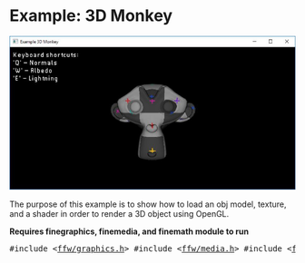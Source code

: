 Example: 3D Monkey
=================

![example-3d-monkey.jpg](example-3d-monkey.jpg)


The purpose of this example is to show how to load an obj model, texture, and a shader in order to render a 3D object using OpenGL.

**Requires finegraphics, finemedia, and finemath module to run**


<pre><div class="lang-cpp" style="white-space: nowrap;"><span class="hljs-meta-keyword">#include &lt;<a href="">ffw/graphics.h</a>&gt;</span><span class="hljs-normal"></span>
<span class="hljs-normal"></span><span class="hljs-meta-keyword">#include &lt;<a href="">ffw/media.h</a>&gt;</span><span class="hljs-normal"></span>
<span class="hljs-normal"></span><span class="hljs-meta-keyword">#include &lt;<a href="">ffw/math.h</a>&gt;</span><span class="hljs-normal"></span>
<span class="hljs-normal"></span>
<span class="hljs-keyword">class </span><span class="hljs-normal">App: </span><span class="hljs-keyword">public</span><span class="hljs-normal"> <a href="ffw_GLFWRenderWindow.html">ffw::GLFWRenderWindow</a> &#123;</span>
<span class="hljs-normal"></span><span class="hljs-keyword">public</span><span class="hljs-normal">:</span>
<span class="hljs-normal">    App()&#123;</span>
<span class="hljs-normal">        mouseDown = </span><span class="hljs-keyword">false</span><span class="hljs-normal">;</span>
<span class="hljs-normal">    &#125;</span>
<span class="hljs-normal"></span>
<span class="hljs-normal">    ~App()&#123;</span>
<span class="hljs-normal">    &#125;</span>
<span class="hljs-normal"></span>
<span class="hljs-normal">    </span><span class="hljs-title">bool</span><span class="hljs-normal"> <a href="ffw_GLFWRenderWindow.html#68554ce1">setup</a>()</span><span class="hljs-keyword"> override </span><span class="hljs-normal">&#123;</span>
<span class="hljs-normal">        </span><span class="hljs-comment">// Check if graphics components are compatible with OpenGL</span><span class="hljs-normal"></span>
<span class="hljs-normal">        </span><span class="hljs-keyword">if</span><span class="hljs-normal">(!<a href="ffw_BufferObject.html#a098027f">ffw::Vbo::checkCompability</a>(</span><span class="hljs-keyword">this</span><span class="hljs-normal">))&#123;</span>
<span class="hljs-normal">            std::cerr &lt;&lt; </span><span class="hljs-string">"OpenGL used on this machine is too old! Vbo is not compatible!"</span><span class="hljs-normal"> &lt;&lt; std::endl; </span><span class="hljs-keyword">return</span><span class="hljs-normal"> </span><span class="hljs-keyword">false</span><span class="hljs-normal">;</span>
<span class="hljs-normal">        &#125;</span>
<span class="hljs-normal">        </span><span class="hljs-keyword">if</span><span class="hljs-normal">(!<a href="ffw_Shader.html#8e08f5b2">ffw::Shader::checkCompability</a>(</span><span class="hljs-keyword">this</span><span class="hljs-normal">))&#123;</span>
<span class="hljs-normal">            std::cerr &lt;&lt; </span><span class="hljs-string">"OpenGL used on this machine is too old! Shader is not compatible!"</span><span class="hljs-normal"> &lt;&lt; std::endl; </span><span class="hljs-keyword">return</span><span class="hljs-normal"> </span><span class="hljs-keyword">false</span><span class="hljs-normal">;</span>
<span class="hljs-normal">        &#125;</span>
<span class="hljs-normal">        </span><span class="hljs-keyword">if</span><span class="hljs-normal">(!<a href="ffw_Texture2D.html#e9dc30f1">ffw::Texture2D::checkCompability</a>(</span><span class="hljs-keyword">this</span><span class="hljs-normal">))&#123;</span>
<span class="hljs-normal">            std::cerr &lt;&lt; </span><span class="hljs-string">"OpenGL used on this machine is too old! Texture2D is not compatible!"</span><span class="hljs-normal"> &lt;&lt; std::endl; </span><span class="hljs-keyword">return</span><span class="hljs-normal"> </span><span class="hljs-keyword">false</span><span class="hljs-normal">;</span>
<span class="hljs-normal">        &#125;</span>
<span class="hljs-normal">        </span><span class="hljs-keyword">if</span><span class="hljs-normal">(!<a href="ffw_Font.html#2107f8ab">ffw::Font::checkCompability</a>(</span><span class="hljs-keyword">this</span><span class="hljs-normal">))&#123;</span>
<span class="hljs-normal">            std::cerr &lt;&lt; </span><span class="hljs-string">"OpenGL used on this machine is too old! Font is not compatible!"</span><span class="hljs-normal"> &lt;&lt; std::endl; </span><span class="hljs-keyword">return</span><span class="hljs-normal"> </span><span class="hljs-keyword">false</span><span class="hljs-normal">;</span>
<span class="hljs-normal">        &#125;</span>
<span class="hljs-normal"></span>
<span class="hljs-normal">        </span><span class="hljs-comment">// Start with mode: lightning</span><span class="hljs-normal"></span>
<span class="hljs-normal">        </span><span class="hljs-comment">// mode 2 = lightning</span><span class="hljs-normal"></span>
<span class="hljs-normal">        </span><span class="hljs-comment">// mode 1 = solid colors</span><span class="hljs-normal"></span>
<span class="hljs-normal">        </span><span class="hljs-comment">// mode 0 = normals</span><span class="hljs-normal"></span>
<span class="hljs-normal">        viewMode = 2;</span>
<span class="hljs-normal"></span>
<span class="hljs-normal">        </span><span class="hljs-comment">// Load font</span><span class="hljs-normal"></span>
<span class="hljs-normal">        </span><span class="hljs-comment">// Default font included in FFW</span><span class="hljs-normal"></span>
<span class="hljs-normal">        </span><span class="hljs-keyword">if</span><span class="hljs-normal">(!font.createFromData(</span><span class="hljs-keyword">this</span><span class="hljs-normal">, <a href="ffw.html#2012b23d">ffw::defaultFont</a>, <a href="ffw.html#384c1040">ffw::defaultFontSize</a>, 18, 72))&#123;</span>
<span class="hljs-normal">            std::cerr &lt;&lt; </span><span class="hljs-string">"Failed to create font!"</span><span class="hljs-normal"> &lt;&lt; std::endl;</span>
<span class="hljs-normal">            </span><span class="hljs-keyword">return</span><span class="hljs-normal"> </span><span class="hljs-keyword">false</span><span class="hljs-normal">;</span>
<span class="hljs-normal">        &#125;</span>
<span class="hljs-normal"></span>
<span class="hljs-normal">        </span><span class="hljs-comment">// Load shader</span><span class="hljs-normal"></span>
<span class="hljs-normal">        </span><span class="hljs-keyword">try</span><span class="hljs-normal"> &#123;</span>
<span class="hljs-normal">            shader.createFromFile(</span><span class="hljs-keyword">this</span><span class="hljs-normal">, </span><span class="hljs-string">""</span><span class="hljs-normal">, </span><span class="hljs-string">"monkeyshader.vert"</span><span class="hljs-normal">, </span><span class="hljs-string">"monkeyshader.frag"</span><span class="hljs-normal">);</span>
<span class="hljs-normal">        &#125; </span><span class="hljs-keyword">catch</span><span class="hljs-normal">(std::exception&amp; e)&#123;</span>
<span class="hljs-normal">            </span><span class="hljs-comment">// Error while loading shader</span><span class="hljs-normal"></span>
<span class="hljs-normal">            std::cerr &lt;&lt; </span><span class="hljs-string">"Failed to create shader!"</span><span class="hljs-normal"> &lt;&lt; std::endl &lt;&lt; e.what() &lt;&lt; std::endl;</span>
<span class="hljs-normal">            </span><span class="hljs-keyword">return</span><span class="hljs-normal"> </span><span class="hljs-keyword">false</span><span class="hljs-normal">;</span>
<span class="hljs-normal">        &#125;</span>
<span class="hljs-normal"></span>
<span class="hljs-normal">        </span><span class="hljs-comment">// Load texture</span><span class="hljs-normal"></span>
<span class="hljs-normal">        </span><span class="hljs-keyword">if</span><span class="hljs-normal">(!texture.createFromBuffer(</span><span class="hljs-keyword">this</span><span class="hljs-normal">, <a href="ffw.html#9f3c979a">ffw::readImage</a>(</span><span class="hljs-string">"uvgrid.png"</span><span class="hljs-normal">)))&#123;</span>
<span class="hljs-normal">            </span><span class="hljs-comment">// Error while loading shader</span><span class="hljs-normal"></span>
<span class="hljs-normal">            std::cerr &lt;&lt; </span><span class="hljs-string">"Failed to create texture from: uvgrid.bmp!"</span><span class="hljs-normal"> &lt;&lt; std::endl;</span>
<span class="hljs-normal">        &#125;</span>
<span class="hljs-normal"></span>
<span class="hljs-normal">        </span><span class="hljs-comment">// Load OBJ directly into VBO</span><span class="hljs-normal"></span>
<span class="hljs-normal">        </span><span class="hljs-keyword">if</span><span class="hljs-normal">(!<a href="ffw.html#d3cfdde0">ffw::readObj</a>(</span><span class="hljs-string">"monkey.obj"</span><span class="hljs-normal">, </span><span class="hljs-keyword">this</span><span class="hljs-normal">, &amp;vbo))&#123;</span>
<span class="hljs-normal">            std::cerr &lt;&lt; </span><span class="hljs-string">"Failed to load monkey.obj!"</span><span class="hljs-normal"> &lt;&lt; std::endl;</span>
<span class="hljs-normal">            </span><span class="hljs-keyword">return</span><span class="hljs-normal"> </span><span class="hljs-keyword">false</span><span class="hljs-normal">;</span>
<span class="hljs-normal">        &#125;</span>
<span class="hljs-normal">        </span>
<span class="hljs-normal">        eyesPos.set(0.0f, 0.0f, 1.5f);</span>
<span class="hljs-normal">        </span>
<span class="hljs-normal">        </span><span class="hljs-comment">// This is not the most efficient way to calculate </span><span class="hljs-normal"></span>
<span class="hljs-normal">        </span><span class="hljs-comment">// Model-View-Projection</span><span class="hljs-normal"></span>
<span class="hljs-normal">        </span><span class="hljs-comment">// We are doing it this way just for the purpose</span><span class="hljs-normal"></span>
<span class="hljs-normal">        </span><span class="hljs-comment">// of the example...</span><span class="hljs-normal"></span>
<span class="hljs-normal"></span>
<span class="hljs-normal">        </span><span class="hljs-comment">// get the aspect ratio of the window</span><span class="hljs-normal"></span>
<span class="hljs-normal">        <a href="ffw_Vec2.html">ffw::Vec2i</a> windowSize = this-&gt;<a href="ffw_GLFWRenderWindow.html#70919473">getSize</a>();</span>
<span class="hljs-normal">        </span><span class="hljs-title">float</span><span class="hljs-normal"> aspectRatio = windowSize.<a href="ffw_Vec2.html#b2ccd122">x</a> / float(windowSize.<a href="ffw_Vec2.html#370d6d90">y</a>);</span>
<span class="hljs-normal">        </span><span class="hljs-comment">// create the projection matrix</span><span class="hljs-normal"></span>
<span class="hljs-normal">        </span><span class="hljs-comment">// 60 deg field of view</span><span class="hljs-normal"></span>
<span class="hljs-normal">        </span><span class="hljs-comment">// 0.1 near distance of frustum</span><span class="hljs-normal"></span>
<span class="hljs-normal">        </span><span class="hljs-comment">// 1000.0 far distance of frustum</span><span class="hljs-normal"></span>
<span class="hljs-normal">        projectionMatrix = <a href="ffw.html#c6652302">ffw::makeProjectionMatrix</a>(60.0f, aspectRatio, 0.05f, 1000.0f);</span>
<span class="hljs-normal"></span>
<span class="hljs-normal">        </span><span class="hljs-comment">// set the view matrix</span><span class="hljs-normal"></span>
<span class="hljs-normal">        </span><span class="hljs-comment">//viewMatrix = ffw::Mat4x4f(1.0f);</span><span class="hljs-normal"></span>
<span class="hljs-normal">        viewMatrix = <a href="ffw.html#c9109de4">ffw::makeLookAtMatrix</a>(eyesPos, <a href="ffw_Vec3.html">ffw::Vec3f</a>(0.0f, 0.0f, 0.0f), <a href="ffw_Vec3.html">ffw::Vec3f</a>(0.0f, 1.0f, 0.0f));</span>
<span class="hljs-normal"></span>
<span class="hljs-normal">        </span><span class="hljs-comment">// set the model matrix</span><span class="hljs-normal"></span>
<span class="hljs-normal">        modelMatrix = <a href="ffw.html#029b468c">ffw::Mat4x4f</a>(1.0f);</span>
<span class="hljs-normal"></span>
<span class="hljs-normal">        glEnable(GL_BLEND);</span>
<span class="hljs-normal">        glBlendFunc(GL_SRC_ALPHA, GL_ONE_MINUS_SRC_ALPHA);</span>
<span class="hljs-normal"></span>
<span class="hljs-normal">        </span><span class="hljs-keyword">return</span><span class="hljs-normal"> </span><span class="hljs-keyword">true</span><span class="hljs-normal">;</span>
<span class="hljs-normal">    &#125;</span>
<span class="hljs-normal"></span>
<span class="hljs-normal">    </span><span class="hljs-title">void</span><span class="hljs-normal"> <a href="ffw_GLFWRenderWindow.html#93db1d16">render</a>()</span><span class="hljs-keyword"> override </span><span class="hljs-normal">&#123;</span>
<span class="hljs-normal">        </span><span class="hljs-comment">// Blending is needed by the font</span><span class="hljs-normal"></span>
<span class="hljs-normal">        glClear(GL_COLOR_BUFFER_BIT | GL_DEPTH_BUFFER_BIT);</span>
<span class="hljs-normal">        </span><span class="hljs-comment">// Enable depth test</span><span class="hljs-normal"></span>
<span class="hljs-normal">        glEnable(GL_DEPTH_TEST);</span>
<span class="hljs-normal">        </span><span class="hljs-comment">// Begin shader program</span><span class="hljs-normal"></span>
<span class="hljs-normal">        shader.bind();</span>
<span class="hljs-normal">        </span><span class="hljs-comment">// bind monkey object</span><span class="hljs-normal"></span>
<span class="hljs-normal">        vbo.bind();</span>
<span class="hljs-normal">        </span><span class="hljs-comment">// bind grid texture</span><span class="hljs-normal"></span>
<span class="hljs-normal">        texture.bind();</span>
<span class="hljs-normal">        </span><span class="hljs-comment">// set uniforms and attribute pointers</span><span class="hljs-normal"></span>
<span class="hljs-normal">        </span><span class="hljs-comment">// set the texture sampler to 0 (GL_TEXTURE0)</span><span class="hljs-normal"></span>
<span class="hljs-normal">        shader.setUniform1i(shader.getUniformLocation(</span><span class="hljs-string">"sampler"</span><span class="hljs-normal">), 0);</span>
<span class="hljs-normal">        </span><span class="hljs-comment">// set the position attribute to length 3 starting at position 0 in the vertex buffer</span><span class="hljs-normal"></span>
<span class="hljs-normal">        </span><span class="hljs-comment">// Each vertex has 8 floats total: &#123;Px, Py, Pz, Nx, Ny, Nz, U, V&#125;</span><span class="hljs-normal"></span>
<span class="hljs-normal">        </span><span class="hljs-comment">// Where P is position, N is normal and UV are texture coordinates</span><span class="hljs-normal"></span>
<span class="hljs-normal">        shader.setAttributePointerf(shader.getAttributeLocation(</span><span class="hljs-string">"position"</span><span class="hljs-normal">), 3, 8*</span><span class="hljs-keyword">sizeof</span><span class="hljs-normal">(float), (</span><span class="hljs-title">void</span><span class="hljs-normal">*)(0*</span><span class="hljs-keyword">sizeof</span><span class="hljs-normal">(float)));</span>
<span class="hljs-normal">        </span><span class="hljs-comment">// set the normal attribute to length 3 starting at position 3 in the vertex buffer</span><span class="hljs-normal"></span>
<span class="hljs-normal">        shader.setAttributePointerf(shader.getAttributeLocation(</span><span class="hljs-string">"normals"</span><span class="hljs-normal">), 3, 8*</span><span class="hljs-keyword">sizeof</span><span class="hljs-normal">(float), (</span><span class="hljs-title">void</span><span class="hljs-normal">*)(3*</span><span class="hljs-keyword">sizeof</span><span class="hljs-normal">(float)));</span>
<span class="hljs-normal">        </span><span class="hljs-comment">// set the texture coordinates attribute to length 2 starting at position 6 in the vertex buffer</span><span class="hljs-normal"></span>
<span class="hljs-normal">        shader.setAttributePointerf(shader.getAttributeLocation(</span><span class="hljs-string">"texCoords"</span><span class="hljs-normal">), 2, 8*</span><span class="hljs-keyword">sizeof</span><span class="hljs-normal">(float), (</span><span class="hljs-title">void</span><span class="hljs-normal">*)(6*</span><span class="hljs-keyword">sizeof</span><span class="hljs-normal">(float)));</span>
<span class="hljs-normal">        </span><span class="hljs-comment">// set the model, view and projection matrices</span><span class="hljs-normal"></span>
<span class="hljs-normal">        shader.setUniformMatrix4fv(shader.getUniformLocation(</span><span class="hljs-string">"model"</span><span class="hljs-normal">), &amp;modelMatrix[0], 1);</span>
<span class="hljs-normal">        shader.setUniformMatrix4fv(shader.getUniformLocation(</span><span class="hljs-string">"view"</span><span class="hljs-normal">), &amp;viewMatrix[0], 1);</span>
<span class="hljs-normal">        shader.setUniformMatrix4fv(shader.getUniformLocation(</span><span class="hljs-string">"projection"</span><span class="hljs-normal">), &amp;projectionMatrix[0], 1);</span>
<span class="hljs-normal">        </span><span class="hljs-comment">// set integer uniform mode</span><span class="hljs-normal"></span>
<span class="hljs-normal">        </span><span class="hljs-comment">// Used to switch between the normal color, solid color, or lightning</span><span class="hljs-normal"></span>
<span class="hljs-normal">        shader.setUniform1i(shader.getUniformLocation(</span><span class="hljs-string">"mode"</span><span class="hljs-normal">), viewMode);</span>
<span class="hljs-normal">        </span><span class="hljs-comment">// draw whole object</span><span class="hljs-normal"></span>
<span class="hljs-normal">        shader.drawArrays(GL_TRIANGLES, 0, vbo.getSize()/24);</span>
<span class="hljs-normal">        </span><span class="hljs-comment">// Stop object shader</span><span class="hljs-normal"></span>
<span class="hljs-normal">        shader.unbind();</span>
<span class="hljs-normal">        vbo.unbind();</span>
<span class="hljs-normal">        </span><span class="hljs-comment">// Disable depth test</span><span class="hljs-normal"></span>
<span class="hljs-normal">        </span><span class="hljs-comment">// Depth test needs to be disabled in order to</span><span class="hljs-normal"></span>
<span class="hljs-normal">        </span><span class="hljs-comment">// draw user interface or any other 2D graphics components</span><span class="hljs-normal"></span>
<span class="hljs-normal">        glDisable(GL_DEPTH_TEST);</span>
<span class="hljs-normal"></span>
<span class="hljs-normal">        </span><span class="hljs-comment">// draw debug information</span><span class="hljs-normal"></span>
<span class="hljs-normal">        this-&gt;<a href="ffw_RenderContext.html#6b8df6af">setDrawColor</a>(<a href="ffw.html#e71e7885">ffw::rgb</a>(0xFFFFFF));</span>
<span class="hljs-normal">        this-&gt;<a href="ffw_RenderContext.html#a583cfdb">drawString</a>(10, 10, &amp;font, </span><span class="hljs-string">"Keyboard shortcuts:\n'Q' - Normals\n'W' - Albedo\n'E' - Lightning"</span><span class="hljs-normal">);</span>
<span class="hljs-normal">    &#125;</span>
<span class="hljs-normal"></span>
<span class="hljs-normal">    </span><span class="hljs-title">void</span><span class="hljs-normal"> <a href="ffw_GLFWRenderWindow.html#eb5dbf50">close</a>()</span><span class="hljs-keyword"> override </span><span class="hljs-normal">&#123;</span>
<span class="hljs-normal">        font.destroy();</span>
<span class="hljs-normal">        texture.destroy();</span>
<span class="hljs-normal">        shader.destroy();</span>
<span class="hljs-normal">        vbo.destroy();</span>
<span class="hljs-normal">    &#125;</span>
<span class="hljs-normal"></span>
<span class="hljs-normal">    </span><span class="hljs-title">void</span><span class="hljs-normal"> <a href="ffw_GLFWRenderWindow.html#707e5f61">textInputEvent</a>(</span><span class="hljs-title">unsigned</span><span class="hljs-normal"> </span><span class="hljs-title">int</span><span class="hljs-normal"> c)</span><span class="hljs-keyword"> override </span><span class="hljs-normal">&#123;</span>
<span class="hljs-normal">    &#125;</span>
<span class="hljs-normal"></span>
<span class="hljs-normal">    </span><span class="hljs-title">void</span><span class="hljs-normal"> <a href="ffw_GLFWRenderWindow.html#ce25f297">keyPressedEvent</a>(<a href="ffw.html#23661d50">ffw::Key</a> key, <a href="ffw.html#e03b52d5">ffw::Mode</a> mode)</span><span class="hljs-keyword"> override </span><span class="hljs-normal">&#123;</span>
<span class="hljs-normal">        </span><span class="hljs-keyword">if</span><span class="hljs-normal">(mode == <a href="ffw_Mode.html#0d56c1de">ffw::Mode::PRESSED</a>)&#123;</span>
<span class="hljs-normal">            </span><span class="hljs-keyword">switch</span><span class="hljs-normal">(key)&#123;</span>
<span class="hljs-normal">                </span><span class="hljs-keyword">case</span><span class="hljs-normal"> <a href="ffw_Key.html#126e2c77">ffw::Key::LETTER_Q</a>: viewMode = 0; </span><span class="hljs-keyword">break</span><span class="hljs-normal">;</span>
<span class="hljs-normal">                </span><span class="hljs-keyword">case</span><span class="hljs-normal"> <a href="ffw_Key.html#a31a1bfb">ffw::Key::LETTER_W</a>: viewMode = 1; </span><span class="hljs-keyword">break</span><span class="hljs-normal">;</span>
<span class="hljs-normal">                </span><span class="hljs-keyword">case</span><span class="hljs-normal"> <a href="ffw_Key.html#af95b83b">ffw::Key::LETTER_E</a>: viewMode = 2; </span><span class="hljs-keyword">break</span><span class="hljs-normal">;</span>
<span class="hljs-normal">                </span><span class="hljs-keyword">default</span><span class="hljs-normal">: </span><span class="hljs-keyword">break</span><span class="hljs-normal">;</span>
<span class="hljs-normal">            &#125;;</span>
<span class="hljs-normal">        &#125;</span>
<span class="hljs-normal">    &#125;</span>
<span class="hljs-normal"></span>
<span class="hljs-normal">    </span><span class="hljs-title">void</span><span class="hljs-normal"> <a href="ffw_GLFWRenderWindow.html#eaa1a6c6">mouseMovedEvent</a>(</span><span class="hljs-title">int</span><span class="hljs-normal"> mousex, </span><span class="hljs-title">int</span><span class="hljs-normal"> mousey)</span><span class="hljs-keyword"> override </span><span class="hljs-normal">&#123;</span>
<span class="hljs-normal">        </span><span class="hljs-keyword">if</span><span class="hljs-normal">(mouseDown)&#123;</span>
<span class="hljs-normal">            </span><span class="hljs-title">int</span><span class="hljs-normal"> diff = mousex - oldmousex;</span>
<span class="hljs-normal">            oldmousex = mousex;</span>
<span class="hljs-normal"></span>
<span class="hljs-normal">            eyesPos = eyesPos.rotateY(-diff);</span>
<span class="hljs-normal">            viewMatrix = <a href="ffw.html#c9109de4">ffw::makeLookAtMatrix</a>(eyesPos, <a href="ffw_Vec3.html">ffw::Vec3f</a>(0.0f, 0.0f, 0.0f), <a href="ffw_Vec3.html">ffw::Vec3f</a>(0.0f, 1.0f, 0.0f));</span>
<span class="hljs-normal">        &#125; </span><span class="hljs-keyword">else</span><span class="hljs-normal"> &#123;</span>
<span class="hljs-normal">            oldmousex = mousex;</span>
<span class="hljs-normal">        &#125;</span>
<span class="hljs-normal">    &#125;</span>
<span class="hljs-normal"></span>
<span class="hljs-normal">    </span><span class="hljs-title">void</span><span class="hljs-normal"> <a href="ffw_GLFWRenderWindow.html#fbe7329a">mouseScrollEvent</a>(</span><span class="hljs-title">int</span><span class="hljs-normal"> scroll)</span><span class="hljs-keyword"> override </span><span class="hljs-normal">&#123;</span>
<span class="hljs-normal">    &#125;</span>
<span class="hljs-normal"></span>
<span class="hljs-normal">    </span><span class="hljs-title">void</span><span class="hljs-normal"> <a href="ffw_GLFWRenderWindow.html#1e8d2373">mouseButtonEvent</a>(<a href="ffw.html#f80e46cc">ffw::MouseButton</a> button, <a href="ffw.html#e03b52d5">ffw::Mode</a> mode)</span><span class="hljs-keyword"> override </span><span class="hljs-normal">&#123;</span>
<span class="hljs-normal">    &#125;</span>
<span class="hljs-normal"></span>
<span class="hljs-normal">    </span><span class="hljs-title">void</span><span class="hljs-normal"> <a href="ffw_GLFWRenderWindow.html#e4b39662">windowResizedEvent</a>(</span><span class="hljs-title">int</span><span class="hljs-normal"> width, </span><span class="hljs-title">int</span><span class="hljs-normal"> height)</span><span class="hljs-keyword"> override </span><span class="hljs-normal">&#123;</span>
<span class="hljs-normal">        </span><span class="hljs-comment">// Get the aspect ratio of the window</span><span class="hljs-normal"></span>
<span class="hljs-normal">        </span><span class="hljs-title">float</span><span class="hljs-normal"> aspectRatio = width / float(height);</span>
<span class="hljs-normal">        </span><span class="hljs-comment">// create the projection matrix</span><span class="hljs-normal"></span>
<span class="hljs-normal">        </span><span class="hljs-comment">// 60 deg field of view</span><span class="hljs-normal"></span>
<span class="hljs-normal">        </span><span class="hljs-comment">// 0.1 near distance of frustum</span><span class="hljs-normal"></span>
<span class="hljs-normal">        </span><span class="hljs-comment">// 1000.0 far distance of frustum</span><span class="hljs-normal"></span>
<span class="hljs-normal">        projectionMatrix = <a href="ffw.html#c6652302">ffw::makeProjectionMatrix</a>(60.0f, aspectRatio, 0.05f, 1000.0f);</span>
<span class="hljs-normal">    &#125;</span>
<span class="hljs-normal"></span>
<span class="hljs-normal">    </span><span class="hljs-title">void</span><span class="hljs-normal"> <a href="ffw_GLFWRenderWindow.html#e57c71a5">windowMovedEvent</a>(</span><span class="hljs-title">int</span><span class="hljs-normal"> windowx, </span><span class="hljs-title">int</span><span class="hljs-normal"> windowy)</span><span class="hljs-keyword"> override </span><span class="hljs-normal">&#123;</span>
<span class="hljs-normal">    &#125;</span>
<span class="hljs-normal"></span>
<span class="hljs-normal">    </span><span class="hljs-title">void</span><span class="hljs-normal"> <a href="ffw_GLFWRenderWindow.html#727ce05e">windowFocusEvent</a>(</span><span class="hljs-title">bool</span><span class="hljs-normal"> focus)</span><span class="hljs-keyword"> override </span><span class="hljs-normal">&#123;</span>
<span class="hljs-normal">    &#125;</span>
<span class="hljs-normal"></span>
<span class="hljs-normal">    </span><span class="hljs-title">void</span><span class="hljs-normal"> <a href="ffw_GLFWRenderWindow.html#d1e6b4ff">windowCloseEvent</a>()</span><span class="hljs-keyword"> override </span><span class="hljs-normal">&#123;</span>
<span class="hljs-normal">        this-&gt;<a href="ffw_GLFWRenderWindow.html#f26e03bc">shouldClose</a>(</span><span class="hljs-keyword">true</span><span class="hljs-normal">);</span>
<span class="hljs-normal">    &#125;</span>
<span class="hljs-normal"></span>
<span class="hljs-normal">    </span><span class="hljs-title">void</span><span class="hljs-normal"> <a href="ffw_GLFWRenderWindow.html#c02a201a">filesDroppedEvent</a>(std::vector&lt;std::string&gt; filelist)</span><span class="hljs-keyword"> override </span><span class="hljs-normal">&#123;</span>
<span class="hljs-normal">    &#125;</span>
<span class="hljs-normal"></span>
<span class="hljs-normal"></span><span class="hljs-keyword">private</span><span class="hljs-normal">:</span>
<span class="hljs-normal">    </span><span class="hljs-comment">// Object vertex buffer</span><span class="hljs-normal"></span>
<span class="hljs-normal">    <a href="ffw_Vbo.html">ffw::Vbo</a> vbo;</span>
<span class="hljs-normal">    </span><span class="hljs-comment">// Object shader</span><span class="hljs-normal"></span>
<span class="hljs-normal">    <a href="ffw_Shader.html">ffw::Shader</a> shader;</span>
<span class="hljs-normal">    </span><span class="hljs-comment">// Grid texture</span><span class="hljs-normal"></span>
<span class="hljs-normal">    <a href="ffw_Texture2D.html">ffw::Texture2D</a> texture;</span>
<span class="hljs-normal">    </span><span class="hljs-comment">// Model, view and projection matrices used in shader</span><span class="hljs-normal"></span>
<span class="hljs-normal">    <a href="ffw_Mat4x4.html">ffw::Mat4x4f</a> projectionMatrix;</span>
<span class="hljs-normal">    <a href="ffw_Mat4x4.html">ffw::Mat4x4f</a> viewMatrix;</span>
<span class="hljs-normal">    <a href="ffw_Mat4x4.html">ffw::Mat4x4f</a> modelMatrix;</span>
<span class="hljs-normal">    </span><span class="hljs-comment">// Font</span><span class="hljs-normal"></span>
<span class="hljs-normal">    <a href="ffw_TrueTypeFont.html">ffw::TrueTypeFont</a> font;</span>
<span class="hljs-normal">    <a href="ffw_Vec3.html">ffw::Vec3f</a> eyesPos;</span>
<span class="hljs-normal">    </span><span class="hljs-title">bool</span><span class="hljs-normal"> mouseDown;</span>
<span class="hljs-normal">    </span><span class="hljs-title">int</span><span class="hljs-normal"> oldmousex;</span>
<span class="hljs-normal"></span>
<span class="hljs-normal">    </span><span class="hljs-title">int</span><span class="hljs-normal"> viewMode;</span>
<span class="hljs-normal">&#125;;</span>
<span class="hljs-normal"></span>
<span class="hljs-title">int</span><span class="hljs-normal"> main(</span><span class="hljs-title">int</span><span class="hljs-normal"> argc, </span><span class="hljs-title">char</span><span class="hljs-normal"> *argv[])&#123;</span>
<span class="hljs-normal">    </span><span class="hljs-comment">// Instance to our app class</span><span class="hljs-normal"></span>
<span class="hljs-normal">    App app;</span>
<span class="hljs-normal"></span>
<span class="hljs-normal">    </span><span class="hljs-comment">// set arguments</span><span class="hljs-normal"></span>
<span class="hljs-normal">    <a href="ffw_GLFWRenderWindowArgs.html">ffw::GLFWRenderWindowArgs</a> args;</span>
<span class="hljs-normal">    args.<a href="ffw_GLFWRenderWindowArgs.html#427706b8">size</a>.<a href="ffw_Vec2.html#e49a9b9e">set</a>(800, 400);</span>
<span class="hljs-normal">    args.<a href="ffw_GLFWRenderWindowArgs.html#b1b7d616">title</a> = </span><span class="hljs-string">"Example 3D Monkey"</span><span class="hljs-normal">;</span>
<span class="hljs-normal">    args.<a href="ffw_GLFWRenderWindowArgs.html#17443f00">samples</a> = 4;</span>
<span class="hljs-normal"></span>
<span class="hljs-normal">    </span><span class="hljs-comment">// create window</span><span class="hljs-normal"></span>
<span class="hljs-normal">    </span><span class="hljs-keyword">if</span><span class="hljs-normal">(!app.create(args, NULL))&#123;</span>
<span class="hljs-normal">        std::cerr &lt;&lt; </span><span class="hljs-string">"Failed to create window!"</span><span class="hljs-normal"> &lt;&lt; std::endl;</span>
<span class="hljs-normal">        </span><span class="hljs-keyword">return</span><span class="hljs-normal"> 1;</span>
<span class="hljs-normal">    &#125;</span>
<span class="hljs-normal"></span>
<span class="hljs-normal">    </span><span class="hljs-comment">// Run setup</span><span class="hljs-normal"></span>
<span class="hljs-normal">    </span><span class="hljs-keyword">if</span><span class="hljs-normal">(!app.setup())&#123;</span>
<span class="hljs-normal">        std::cerr &lt;&lt; </span><span class="hljs-string">"Failed to setup window!"</span><span class="hljs-normal"> &lt;&lt; std::endl;</span>
<span class="hljs-normal">        system(</span><span class="hljs-string">"pause"</span><span class="hljs-normal">);</span>
<span class="hljs-normal">        </span><span class="hljs-keyword">return</span><span class="hljs-normal"> 1;</span>
<span class="hljs-normal">    &#125;</span>
<span class="hljs-normal"></span>
<span class="hljs-normal">    </span><span class="hljs-comment">// The main window loop</span><span class="hljs-normal"></span>
<span class="hljs-normal">    </span><span class="hljs-keyword">while</span><span class="hljs-normal">(app.shouldRender())&#123;</span>
<span class="hljs-normal">        app.renderFrame();</span>
<span class="hljs-normal">        app.waitForEvents();</span>
<span class="hljs-normal">    &#125;</span>
<span class="hljs-normal"></span>
<span class="hljs-normal">    </span><span class="hljs-comment">// destroy window, this will delete all graphics data used by the window.</span><span class="hljs-normal"></span>
<span class="hljs-normal">    </span><span class="hljs-comment">// Must be called after the setup and before the graphics</span><span class="hljs-normal"></span>
<span class="hljs-normal">    </span><span class="hljs-comment">// is terminated</span><span class="hljs-normal"></span>
<span class="hljs-normal">    app.destroy();</span>
<span class="hljs-normal">    </span><span class="hljs-keyword">return</span><span class="hljs-normal"> 0;</span>
<span class="hljs-normal">&#125;</span>
</div></pre>

 

